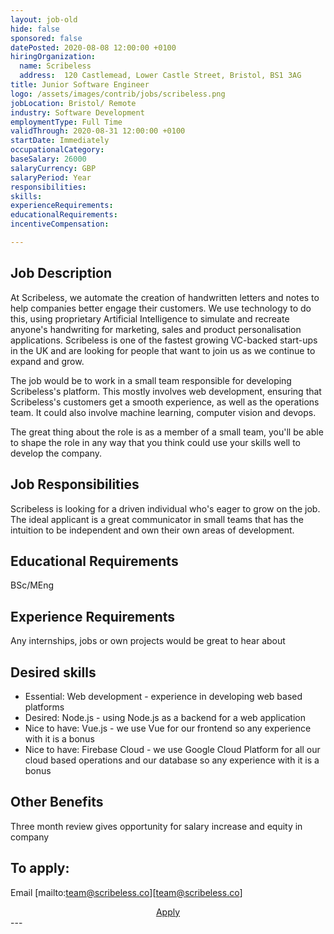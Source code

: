 ```yaml
---
layout: job-old
hide: false
sponsored: false
datePosted: 2020-08-08 12:00:00 +0100
hiringOrganization:
  name: Scribeless
  address:  120 Castlemead, Lower Castle Street, Bristol, BS1 3AG
title: Junior Software Engineer
logo: /assets/images/contrib/jobs/scribeless.png
jobLocation: Bristol/ Remote
industry: Software Development
employmentType: Full Time
validThrough: 2020-08-31 12:00:00 +0100
startDate: Immediately
occupationalCategory:
baseSalary: 26000
salaryCurrency: GBP
salaryPeriod: Year
responsibilities:
skills:
experienceRequirements:
educationalRequirements:
incentiveCompensation:

---
```


## Job Description
At Scribeless, we automate the creation of handwritten letters and notes to help companies better engage their customers. We use technology to do this, using proprietary Artificial Intelligence to simulate and recreate anyone's handwriting for marketing, sales and product personalisation applications. Scribeless is one of the fastest growing VC-backed start-ups in the UK and are looking for people that want to join us as we continue to expand and grow.

The job would be to work in a small team responsible for developing Scribeless's platform. This mostly involves web development, ensuring that Scribeless's customers get a smooth experience, as well as the operations team. It could also involve machine learning, computer vision and devops.

The great thing about the role is as a member of a small team, you'll be able to shape the role in any way that you think could use your skills well to develop the company.

## Job Responsibilities
Scribeless is looking for a driven individual who's eager to grow on the job. The ideal applicant is a great communicator in small teams that has the intuition to be independent and own their own areas of development.

## Educational Requirements
BSc/MEng

## Experience Requirements
Any internships, jobs or own projects would be great to hear about

## Desired skills
- Essential: Web development - experience in developing web based platforms
- Desired: Node.js - using Node.js as a backend for a web application
- Nice to have: Vue.js - we use Vue for our frontend so any experience with it is a bonus
- Nice to have: Firebase Cloud - we use Google Cloud Platform for all our cloud based operations and our database so any experience with it is a bonus

## Other Benefits
Three month review gives opportunity for salary increase and equity in company

## To apply:
Email [mailto:team@scribeless.co][team@scribeless.co]
<div class="to-apply" style="text-align: center">
  <a class="btn btn--dark" style="margin: 20px" href="mailto:team@scribeless.co">
    Apply
  </a>
</div>
---
